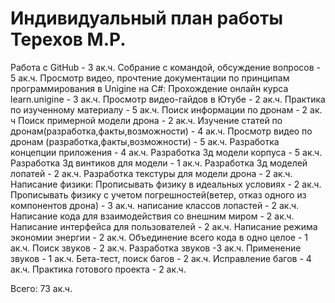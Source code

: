 # Индивидуальный план работы Терехов М.Р.

Работа с GitHub - 3 ак.ч.
Собрание с командой, обсуждение вопросов - 5 ак.ч.
Просмотр видео, прочтение документации по принципам программирования в Unigine на C#:
	Прохождение онлайн курса learn.unigine - 3 ак.ч.
	Просмотр видео-гайдов в Ютубе - 2 ак.ч.
Практика по изученному материалу - 5 ак.ч.
Поиск информации по дронам - 2 ак. ч 
Поиск примерной модели дрона - 2 ак.ч.
Изучение статей по дронам(разработка,факты,возможности) - 4 ак.ч.
Просмотр видео по дронам (разработка,факты,возможности) - 5 ак.ч.
Разработка концепции приложения - 4 ак.ч.
Разработка 3д модели корпуса - 5 ак.ч.
Разработка 3д винтиков для модели - 1 ак.ч.
Разработка 3д моделей лопатей - 2 ак.ч.
Разработка текстуры для модели дрона - 2 ак.ч.
Написание физики:
	Прописывать физику в идеальных условиях - 2 ак.ч.
	Прописывать физику с учетом погрешностей(ветер, отказ одного из компонентов дрона) - 3 ак.ч.
написание классов лопастей - 2 ак.ч.
Написание кода для взаимодействия со внешним миром - 2 ак.ч.
Написание интерфейса для пользователей - 2 ак.ч.
Написание режима экономии энергии - 2 ак.ч.
Объединение всего кода в одно целое - 1 ак.ч.
Поиск звуков - 2 ак.ч.
Разработка звуков -3 ак.ч.
Применение звуков - 1 ак.ч.
Бета-тест, поиск багов - 2 ак.ч.
Исправление багов - 4 ак.ч.
Практика готового проекта - 2 ак.ч.

Всего: 73 ак.ч.
